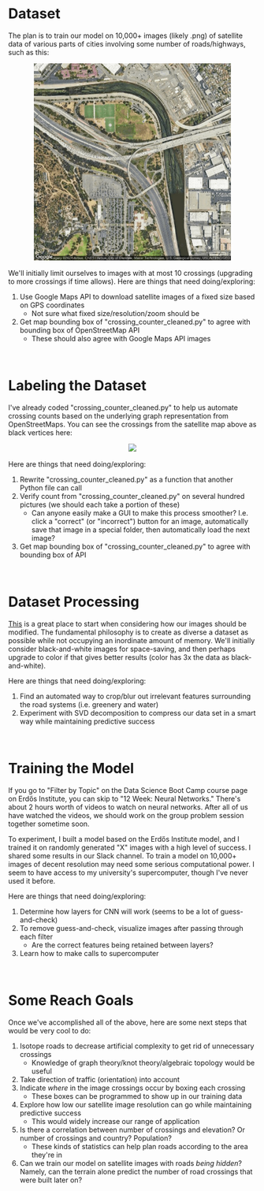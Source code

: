 # Dataset
The plan is to train our model on 10,000+ images (likely .png) of satellite data of various parts of cities involving some number of roads/highways, such as this:

<p align = "center">
<img src="./assets/images/la_sat_map.png" width="400" />
</p>

We'll initially limit ourselves to images with at most 10 crossings (upgrading to more crossings if time allows). Here are things that need doing/exploring:

1. Use Google Maps API to download satellite images of a fixed size based on GPS coordinates
    * Not sure what fixed size/resolution/zoom should be
2. Get map bounding box of "crossing_counter_cleaned.py" to agree with bounding box of OpenStreetMap API
    * These should also agree with Google Maps API images

&nbsp;

# Labeling the Dataset

I've already coded "crossing_counter_cleaned.py" to help us automate crossing counts based on the underlying graph representation from OpenStreetMaps. You can see the crossings from the satellite map above as black vertices here:

<p align = "center">
<img src="./assets/images/la_combined_map.png" width="400" />
</p>

Here are things that need doing/exploring:

1. Rewrite "crossing_counter_cleaned.py" as a function that another Python file can call
2. Verify count from "crossing_counter_cleaned.py" on several hundred pictures (we should each take a portion of these)
    * Can anyone easily make a GUI to make this process smoother? I.e. click a "correct" (or "incorrect") button for an image, automatically save that image in a special folder, then automatically load the next image? 
3. Get map bounding box of "crossing_counter_cleaned.py" to agree with bounding box of API

&nbsp;

# Dataset Processing

[This](https://rock-feller.github.io/intro.html) is a great place to start when considering how our images should be modified. The fundamental philosophy is to create as diverse a dataset as possible while not occupying an inordinate amount of memory. We'll initially consider black-and-white images for space-saving, and then perhaps upgrade to color if that gives better results (color has 3x the data as black-and-white).

Here are things that need doing/exploring:

1. Find an automated way to crop/blur out irrelevant features surrounding the road systems (i.e. greenery and water)
2. Experiment with SVD decomposition to compress our data set in a smart way while maintaining predictive success

&nbsp;

# Training the Model

If you go to "Filter by Topic" on the Data Science Boot Camp course page on Erdős Institute, you can skip to "12 Week: Neural Networks." There's about 2 hours worth of videos to watch on neural networks. After all of us have watched the videos, we should work on the group problem session together sometime soon.

To experiment, I built a model based on the Erdős Institute model, and I trained it on randomly generated "X" images with a high level of success. I shared some results in our Slack channel. To train a model on 10,000+ images of decent resolution may need some serious computational power. I seem to have access to my university's supercomputer, though I've never used it before.

Here are things that need doing/exploring:

1. Determine how layers for CNN will work (seems to be a lot of guess-and-check)
2. To remove guess-and-check, visualize images after passing through each filter
    * Are the correct features being retained between layers?
3. Learn how to make calls to supercomputer


&nbsp;

# Some Reach Goals

Once we've accomplished all of the above, here are some next steps that would be very cool to do:

1. Isotope roads to decrease artificial complexity to get rid of unnecessary crossings
    * Knowledge of graph theory/knot theory/algebraic topology would be useful
2. Take direction of traffic (orientation) into account
3. Indicate <i>where</i> in the image crossings occur by boxing each crossing
    * These boxes can be programmed to show up in our training data
4. Explore how low our satellite image resolution can go while maintaining predictive success
    * This would widely increase our range of application
5. Is there a correlation between number of crossings and elevation? Or number of crossings and country? Population?
    * These kinds of statistics can help plan roads according to the area they're in
6. Can we train our model on satellite images with roads _being hidden_? Namely, can the terrain alone predict the number of road crossings that were built later on?


